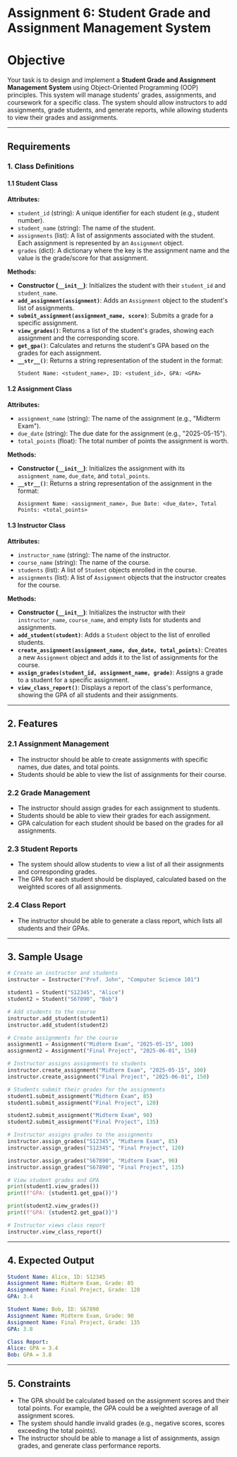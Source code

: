 # Assignment 6: Student Grade and Assignment Management System

# Objective

Your task is to design and implement a **Student Grade and Assignment Management System** using Object-Oriented Programming (OOP) principles. This system will manage students' grades, assignments, and coursework for a specific class. The system should allow instructors to add assignments, grade students, and generate reports, while allowing students to view their grades and assignments.

---

## Requirements

### 1. Class Definitions

#### 1.1 Student Class

**Attributes:**
- `student_id` (string): A unique identifier for each student (e.g., student number).
- `student_name` (string): The name of the student.
- `assignments` (list): A list of assignments associated with the student. Each assignment is represented by an `Assignment` object.
- `grades` (dict): A dictionary where the key is the assignment name and the value is the grade/score for that assignment.

**Methods:**
- **Constructor (`__init__`)**: Initializes the student with their `student_id` and `student_name`.
- **`add_assignment(assignment)`**: Adds an `Assignment` object to the student's list of assignments.
- **`submit_assignment(assignment_name, score)`**: Submits a grade for a specific assignment.
- **`view_grades()`**: Returns a list of the student's grades, showing each assignment and the corresponding score.
- **`get_gpa()`**: Calculates and returns the student's GPA based on the grades for each assignment.
- **`__str__()`**: Returns a string representation of the student in the format:
    ```
    Student Name: <student_name>, ID: <student_id>, GPA: <GPA>
    ```

#### 1.2 Assignment Class

**Attributes:**
- `assignment_name` (string): The name of the assignment (e.g., "Midterm Exam").
- `due_date` (string): The due date for the assignment (e.g., "2025-05-15").
- `total_points` (float): The total number of points the assignment is worth.

**Methods:**
- **Constructor (`__init__`)**: Initializes the assignment with its `assignment_name`, `due_date`, and `total_points`.
- **`__str__()`**: Returns a string representation of the assignment in the format:
    ```
    Assignment Name: <assignment_name>, Due Date: <due_date>, Total Points: <total_points>
    ```

#### 1.3 Instructor Class

**Attributes:**
- `instructor_name` (string): The name of the instructor.
- `course_name` (string): The name of the course.
- `students` (list): A list of `Student` objects enrolled in the course.
- `assignments` (list): A list of `Assignment` objects that the instructor creates for the course.

**Methods:**
- **Constructor (`__init__`)**: Initializes the instructor with their `instructor_name`, `course_name`, and empty lists for students and assignments.
- **`add_student(student)`**: Adds a `Student` object to the list of enrolled students.
- **`create_assignment(assignment_name, due_date, total_points)`**: Creates a new `Assignment` object and adds it to the list of assignments for the course.
- **`assign_grades(student_id, assignment_name, grade)`**: Assigns a grade to a student for a specific assignment.
- **`view_class_report()`**: Displays a report of the class's performance, showing the GPA of all students and their assignments.

---

## 2. Features

### 2.1 Assignment Management
- The instructor should be able to create assignments with specific names, due dates, and total points.
- Students should be able to view the list of assignments for their course.

### 2.2 Grade Management
- The instructor should assign grades for each assignment to students.
- Students should be able to view their grades for each assignment.
- GPA calculation for each student should be based on the grades for all assignments.

### 2.3 Student Reports
- The system should allow students to view a list of all their assignments and corresponding grades.
- The GPA for each student should be displayed, calculated based on the weighted scores of all assignments.

### 2.4 Class Report
- The instructor should be able to generate a class report, which lists all students and their GPAs.

---

## 3. Sample Usage

```python
# Create an instructor and students
instructor = Instructor("Prof. John", "Computer Science 101")

student1 = Student("S12345", "Alice")
student2 = Student("S67890", "Bob")

# Add students to the course
instructor.add_student(student1)
instructor.add_student(student2)

# Create assignments for the course
assignment1 = Assignment("Midterm Exam", "2025-05-15", 100)
assignment2 = Assignment("Final Project", "2025-06-01", 150)

# Instructor assigns assignments to students
instructor.create_assignment("Midterm Exam", "2025-05-15", 100)
instructor.create_assignment("Final Project", "2025-06-01", 150)

# Students submit their grades for the assignments
student1.submit_assignment("Midterm Exam", 85)
student1.submit_assignment("Final Project", 120)

student2.submit_assignment("Midterm Exam", 90)
student2.submit_assignment("Final Project", 135)

# Instructor assigns grades to the assignments
instructor.assign_grades("S12345", "Midterm Exam", 85)
instructor.assign_grades("S12345", "Final Project", 120)

instructor.assign_grades("S67890", "Midterm Exam", 90)
instructor.assign_grades("S67890", "Final Project", 135)

# View student grades and GPA
print(student1.view_grades())
print(f"GPA: {student1.get_gpa()}")

print(student2.view_grades())
print(f"GPA: {student2.get_gpa()}")

# Instructor views class report
instructor.view_class_report()
```

---

## 4. Expected Output

```yaml
Student Name: Alice, ID: S12345
Assignment Name: Midterm Exam, Grade: 85
Assignment Name: Final Project, Grade: 120
GPA: 3.4

Student Name: Bob, ID: S67890
Assignment Name: Midterm Exam, Grade: 90
Assignment Name: Final Project, Grade: 135
GPA: 3.8

Class Report:
Alice: GPA = 3.4
Bob: GPA = 3.8
```

---

## 5. Constraints
- The GPA should be calculated based on the assignment scores and their total points. For example, the GPA could be a weighted average of all assignment scores.
- The system should handle invalid grades (e.g., negative scores, scores exceeding the total points).
- The instructor should be able to manage a list of assignments, assign grades, and generate class performance reports.
